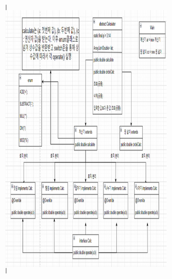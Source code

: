 |<img src="https://github.com/kty0602/CalcCodeTest/blob/main/%ED%81%B4%EB%9E%98%EC%8A%A4%20%EC%84%A4%EA%B3%84%EB%8F%84.png" width="800" height="800"/>|
